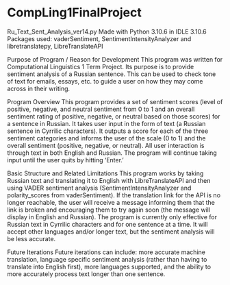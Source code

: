 # CompLing1FinalProject

Ru_Text_Sent_Analysis_ver14.py
Made with Python 3.10.6 in IDLE 3.10.6
Packages used: vaderSentiment, SentimentIntensityAnalyzer and libretranslatepy, LibreTranslateAPI

Purpose of Program / Reason for Development
This program was written for Computational Linguistics 1 Term Project. Its purpose is to provide sentiment analysis of a Russian sentence. This can be used to check tone of text for emails, essays, etc. to guide a user on how they may come across in their writing.

Program Overview
This program provides a set of sentiment scores (level of positive, negative, and neutral sentiment from 0 to 1 and an overall sentiment rating of positive, negative, or neutral based on those scores) for a sentence in Russian. It takes user input in the form of text (a Russian sentence in Cyrrilic characters). It outputs a score for each of the three sentiment categories and informs the user of the scale (0 to 1) and the overall sentiment (positive, negative, or neutral). All user interaction is through text in both English and Russian. The program will continue taking input until the user quits by hitting ‘Enter.’

Basic Structure and Related Limitations
This program works by taking Russian text and translating it to English with LibreTranslateAPI and then using VADER sentiment analysis (SentimentIntensityAnalyzer and polarity_scores from vaderSentiment). If the translation link for the API is no longer reachable, the user will receive a message informing them that the link is broken and encouraging them to try again soon (the message will display in English and Russian). The program is currently only effective for Russian text in Cyrrilic characters and for one sentence at a time. It will accept other languages and/or longer text, but the sentiment analysis will be less accurate.

Future Iterations
Future iterations can include: more accurate machine translation, language specific sentiment analysis (rather than having to translate into English first), more languages supported, and the ability to more accurately process text longer than one sentence.

